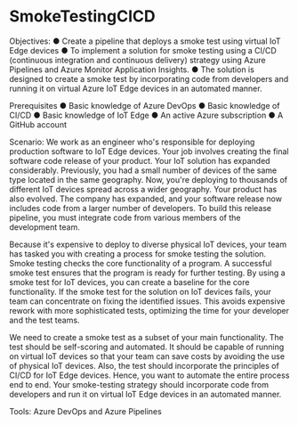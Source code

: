 # SmokeTestingCICD

Objectives:
● Create a pipeline that deploys a smoke test using virtual IoT Edge devices
● To implement a solution for smoke testing using a CI/CD (continuous integration and continuous delivery) strategy using Azure Pipelines and Azure Monitor Application Insights. 
● The solution is designed to create a smoke test by incorporating code from developers and running it on virtual Azure IoT Edge devices in an automated manner.

Prerequisites
● Basic knowledge of Azure DevOps
● Basic knowledge of CI/CD
● Basic knowledge of IoT Edge
● An active Azure subscription
● A GitHub account

Scenario:
We work as an engineer who's responsible for deploying production software to IoT Edge devices. Your job involves creating the final software code release of your product. Your IoT solution has expanded considerably. Previously, you had a small number of devices of the same type located in the same geography. Now, you're deploying to thousands of different IoT devices spread across a wider geography. Your product has also evolved. The company has expanded, and your software release now includes code from a larger number of developers. To build this release pipeline, you must integrate code from various members of the development team.

Because it's expensive to deploy to diverse physical IoT devices, your team has tasked you with creating a process for smoke testing the solution. Smoke testing checks the core functionality of a program. A successful smoke test ensures that the program is ready for further testing. By using a smoke test for IoT devices, you can create a baseline for the core functionality. If the smoke test for the solution on IoT devices fails, your team can concentrate on fixing the identified issues. This avoids expensive rework with more sophisticated tests, optimizing the time for your developer and the test teams.

We need to create a smoke test as a subset of your main functionality. The test should be self-scoring and automated. It should be capable of running on virtual IoT devices so that your team can save costs by avoiding the use of physical IoT devices. Also, the test should incorporate the principles of CI/CD for IoT Edge devices. Hence, you want to automate the entire process end to end. Your smoke-testing strategy should incorporate code from developers and run it on virtual IoT Edge devices in an automated manner.

Tools:
Azure DevOps and Azure Pipelines
